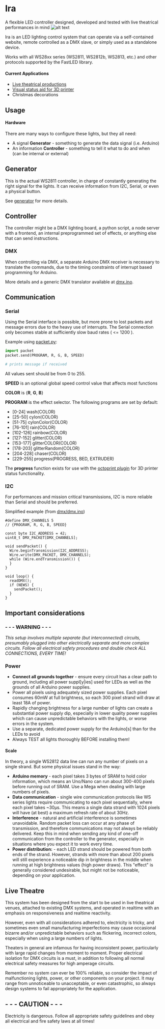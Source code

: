 # Ira
A flexible LED controller designed, developed and tested with live theatrical performances in mind
![alt text](https://static1.squarespace.com/static/5b54f2433e2d096995211b77/t/5bca9b79c8302525bdb386ad/1540004748599/20181019_190249.jpg?format=1500w "Over 1000 pixels, used in a recent production")

Ira is an LED lighting control system that can operate via a self-contained website, remote controlled as a DMX slave, or simply used as a standalone device.

Works with all WS28xx series (WS2811, WS2812b, WS2813, etc.) and other protocols supported by the FastLED library.

#### Current Applications
- [Live theatrical productions](https://quaternion.media/ira)
- [Visual status aid for 3D printer](https://github.com/quaternionmedia/OctoPrint-Ira)
- Christmas decorations


## Usage
####  Hardware
There are many ways to configure these lights, but they all need:
- A signal **Generator** - something to generate the data signal (i.e. Arduino)
- An information **Controller** - something to tell it what to do and when (can be internal or external)

##  Generator
This is the actual WS2811 controller, in charge of constantly generating the right signal for the lights. It can receive information from I2C, Serial, or even a physical button.

See [generator](generator) for more details.

## Controller
The controller might be a DMX lighting board, a python script, a node server with a frontend, an internal preprogrammed set of effects, or anything else that can send instructions.

### DMX
When controlling via DMX, a separate Arduino DMX receiver is necessary to translate the commands, due to the timing constraints of interrupt based programming for Arduino.

More details and a generic DMX translator available at [dmx.ino](dmx).

## Communication
### Serial
Using the Serial interface is possible, but more prone to lost packets and message errors due to the heavy use of interrupts. The Serial connection only becomes stable at sufficiently slow baud rates ( <= 1200 ).

Example using [packet.py](packet.py):
```python
import packet
packet.send(PROGRAM, R, G, B, SPEED)

# prints message if received
```
All values sent should be from 0 to 255.

**SPEED** is an optional global speed control value that affects most functions

**COLOR** is {**R**, **G**, **B**}

**PROGRAM** is the effect selector. The following programs are set by default:
- [0-24] wash(COLOR)
- [25-50] cylon(COLOR)
- [51-75] cylonColor(COLOR)
- [76-101] rain(COLOR)
- [102-126] rainbow(COLOR)
- [127-152] glitter(COLOR)
- [153-177] glitterCOLOR(COLOR)
- [178-203] glitterRandom(COLOR)
- [204-228] chaser(COLOR)
- [229-255] progress(PROGRESS, BED, EXTRUDER)

The **progress** function exists for use with the [octoprint plugin](https://github.com/quaternionmedia/OctoPrint-Ira) for 3D printer status functionality.

### I2C
For performances and mission critical transmissions, I2C is more reliable than Serial and should be preferred.

Simplified example (from [dmx/dmx.ino](dmx/dmx.ino))
```arduino
#define DMX_CHANNELS 5
// {PROGRAM, R, G, B, SPEED}

const byte I2C_ADDRESS = 42;
uint8_t DMX_PACKET[DMX_CHANNELS];

void sendPacket() {
  Wire.beginTransmission(I2C_ADDRESS);
  Wire.write(DMX_PACKET, DMX_CHANNELS);
  while (Wire.endTransmission()) {
  }
}

void loop() {
  readDMX();
  if (NEWS) {
    sendPacket();
  }
}
```

## Important considerations

### **- - - WARNING - - -**
*This setup involves multiple separate (but interconnected) circuits, presumably plugged into other electrically separate and more complex circuits. Follow all electrical safety procedures and double check ALL CONNECTIONS, EVERY TIME!*

### Power
- **Connect all grounds together** - ensure every circuit has a clear path to ground, including all power suppl[y|ies] used for LEDs as well as the grounds of all Arduino power supplies.
- Power all pixels using adequately sized power supplies. Each pixel consumes 60mW at full brightness, so each 300 pixel strand will draw at least 18A of power.
- Rapidly changing brightness for a large number of lights can create a substantial power supply dip, especially in lower quality power supplies which can cause unpredictable behaviors with the lights, or worse errors in the system.
- Use a separate, dedicated power supply for the Arduino[s] than for the LEDs to avoid
- Always TEST all lights thoroughly BEFORE installing them!

#### Scale
In theory, a single WS2812 data line can run any number of pixels on a single strand. But some physical issues stand in the way:
- **Arduino memory** - each pixel takes 3 bytes of SRAM to hold color information, which means an Uno/Nano can run about 300-400 pixels before running out of SRAM. Use a Mega when dealing with large numbers of pixels.
- **Data communication** - single wire communication protocols like WS series lights require communicating to each pixel sequentially, where each pixel takes ~30µs. This means a single data strand with 1024 pixels will have (at best) a maximum refresh rate of about 30Hz.
- **Interference** - natural and artificial interference is sometimes unavoidable. Random packet loss can occur at any phase of transmission, and therefore communications may not always be reliably delivered. Keep this in mind when sending any kind of one-off communication from the controller to the generator, especially in situations where you expect it to work every time.
- **Power distribution:** - each LED strand should be powered from both ends of the strand. However, strands with more than about 200 pixels will still experience a noticeable dip in brightness in the middle when running at high brightness values (high power draws). This "effect" is generally considered undesirable, but might not be noticeable, depending on your application.


## Live Theatre
This system has been designed from the start to be used in live theatrical venues, attached to existing DMX systems, and operated in realtime with an emphasis on responsiveness and realtime reactivity.

However, even with all considerations adhered to, electricity is tricky, and sometimes even small manufacturing imperfections may cause occasional bizarre and/or unpredictable behaviors such as flickering, incorrect colors, especially when using a large numbers of lights.

Theaters in general are infamous for having inconsistent power, particularly with large rapid changes from moment to moment. Proper electrical isolation for DMX circuits is a must, in addition to following all normal electrical safety measures for high amperage circuits.

Remember no system can ever be 100% reliable, so consider the impact of malfunctioning lights, power, or other components on your project. It may range from unnoticeable to unacceptable, or even catastrophic, so always design systems to fail appropriately for the application.


## **- - - CAUTION - - -**
Electricity is dangerous. Follow all appropriate safety guidelines and obey all electrical and fire safety laws at all times!
